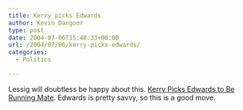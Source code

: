 ```yaml
---
title: Kerry picks Edwards
author: Kevin Dangoor
type: post
date: 2004-07-06T15:48:33+00:00
url: /2004/07/06/kerry-picks-edwards/
categories:
  - Politics

---
```

Lessig will doubtless be happy about this. [Kerry Picks Edwards to Be Running Mate][1]. Edwards is pretty savvy, so this is a good move.

 [1]: http://story.news.yahoo.com/news?tmpl=story&cid=514&u=/ap/20040706/ap_on_el_pr/kerry_vice_president_30 "Yahoo! News - Kerry Picks Edwards to Be Running Mate"